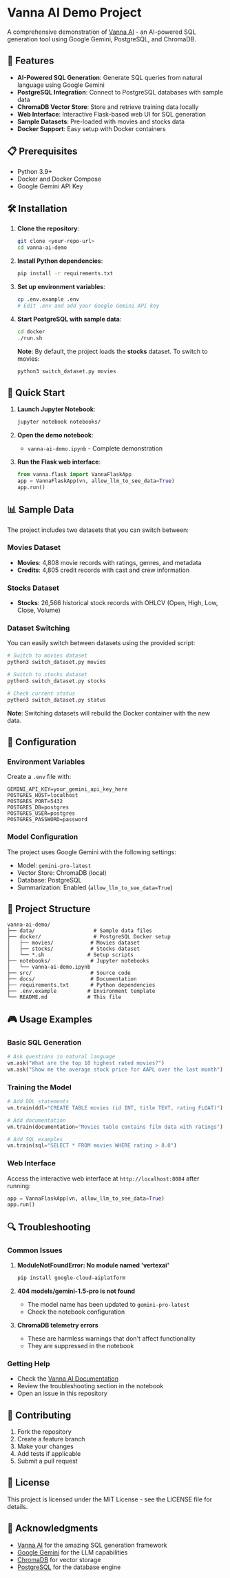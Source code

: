 # Vanna AI Demo Project

A comprehensive demonstration of [Vanna AI](https://vanna.ai/) - an AI-powered SQL generation tool using Google Gemini, PostgreSQL, and ChromaDB.

## 🚀 Features

- **AI-Powered SQL Generation**: Generate SQL queries from natural language using Google Gemini
- **PostgreSQL Integration**: Connect to PostgreSQL databases with sample data
- **ChromaDB Vector Store**: Store and retrieve training data locally
- **Web Interface**: Interactive Flask-based web UI for SQL generation
- **Sample Datasets**: Pre-loaded with movies and stocks data
- **Docker Support**: Easy setup with Docker containers

## 📋 Prerequisites

- Python 3.9+
- Docker and Docker Compose
- Google Gemini API Key

## 🛠️ Installation

1. **Clone the repository**:
   ```bash
   git clone <your-repo-url>
   cd vanna-ai-demo
   ```

2. **Install Python dependencies**:
   ```bash
   pip install -r requirements.txt
   ```

3. **Set up environment variables**:
   ```bash
   cp .env.example .env
   # Edit .env and add your Google Gemini API key
   ```

4. **Start PostgreSQL with sample data**:
   ```bash
   cd docker
   ./run.sh
   ```
   
   **Note**: By default, the project loads the **stocks** dataset. To switch to movies:
   ```bash
   python3 switch_dataset.py movies
   ```

## 🎯 Quick Start

1. **Launch Jupyter Notebook**:
   ```bash
   jupyter notebook notebooks/
   ```

2. **Open the demo notebook**:
   - `vanna-ai-demo.ipynb` - Complete demonstration

3. **Run the Flask web interface**:
   ```python
   from vanna.flask import VannaFlaskApp
   app = VannaFlaskApp(vn, allow_llm_to_see_data=True)
   app.run()
   ```

## 📊 Sample Data

The project includes two datasets that you can switch between:

### Movies Dataset
- **Movies**: 4,808 movie records with ratings, genres, and metadata
- **Credits**: 4,805 credit records with cast and crew information

### Stocks Dataset  
- **Stocks**: 26,566 historical stock records with OHLCV (Open, High, Low, Close, Volume)

### Dataset Switching
You can easily switch between datasets using the provided script:

```bash
# Switch to movies dataset
python3 switch_dataset.py movies

# Switch to stocks dataset  
python3 switch_dataset.py stocks

# Check current status
python3 switch_dataset.py status
```

**Note**: Switching datasets will rebuild the Docker container with the new data.

## 🔧 Configuration

### Environment Variables
Create a `.env` file with:
```env
GEMINI_API_KEY=your_gemini_api_key_here
POSTGRES_HOST=localhost
POSTGRES_PORT=5432
POSTGRES_DB=postgres
POSTGRES_USER=postgres
POSTGRES_PASSWORD=password
```

### Model Configuration
The project uses Google Gemini with the following settings:
- Model: `gemini-pro-latest`
- Vector Store: ChromaDB (local)
- Database: PostgreSQL
- Summarization: Enabled (`allow_llm_to_see_data=True`)

## 📁 Project Structure

```
vanna-ai-demo/
├── data/                   # Sample data files
├── docker/                 # PostgreSQL Docker setup
│   ├── movies/            # Movies dataset
│   ├── stocks/            # Stocks dataset
│   └── *.sh              # Setup scripts
├── notebooks/             # Jupyter notebooks
│   └── vanna-ai-demo.ipynb
├── src/                   # Source code
├── docs/                  # Documentation
├── requirements.txt       # Python dependencies
├── .env.example          # Environment template
└── README.md             # This file
```

## 🎮 Usage Examples

### Basic SQL Generation
```python
# Ask questions in natural language
vn.ask("What are the top 10 highest rated movies?")
vn.ask("Show me the average stock price for AAPL over the last month")
```

### Training the Model
```python
# Add DDL statements
vn.train(ddl="CREATE TABLE movies (id INT, title TEXT, rating FLOAT)")

# Add documentation
vn.train(documentation="Movies table contains film data with ratings")

# Add SQL examples
vn.train(sql="SELECT * FROM movies WHERE rating > 8.0")
```

### Web Interface
Access the interactive web interface at `http://localhost:8084` after running:
```python
app = VannaFlaskApp(vn, allow_llm_to_see_data=True)
app.run()
```

## 🔍 Troubleshooting

### Common Issues

1. **ModuleNotFoundError: No module named 'vertexai'**
   ```bash
   pip install google-cloud-aiplatform
   ```

2. **404 models/gemini-1.5-pro is not found**
   - The model name has been updated to `gemini-pro-latest`
   - Check the notebook configuration

3. **ChromaDB telemetry errors**
   - These are harmless warnings that don't affect functionality
   - They are suppressed in the notebook

### Getting Help

- Check the [Vanna AI Documentation](https://vanna.ai/docs/)
- Review the troubleshooting section in the notebook
- Open an issue in this repository

## 🤝 Contributing

1. Fork the repository
2. Create a feature branch
3. Make your changes
4. Add tests if applicable
5. Submit a pull request

## 📄 License

This project is licensed under the MIT License - see the LICENSE file for details.

## 🙏 Acknowledgments

- [Vanna AI](https://vanna.ai/) for the amazing SQL generation framework
- [Google Gemini](https://ai.google.dev/) for the LLM capabilities
- [ChromaDB](https://www.trychroma.com/) for vector storage
- [PostgreSQL](https://www.postgresql.org/) for the database engine
